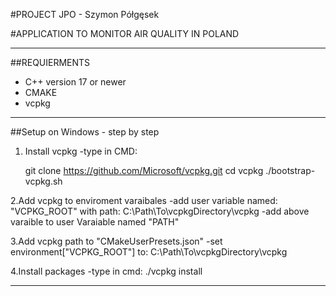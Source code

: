 ﻿#PROJECT JPO - Szymon Półgęsek

#APPLICATION TO MONITOR AIR QUALITY IN POLAND
_______________________________________________________________________________

##REQUIERMENTS
- C++ version 17 or newer
- CMAKE
- vcpkg
______________________________________________________________________________

##Setup on Windows - step by step

1. Install vcpkg 
-type in CMD:
																
	git clone https://github.com/Microsoft/vcpkg.git
    cd vcpkg
    ./bootstrap-vcpkg.sh


2.Add vcpkg to enviroment varaibales
	-add user variable named: "VCPKG_ROOT" with path: C:\Path\To\vcpkgDirectory\vcpkg
	-add above varaible to user Varaiable named "PATH"

3.Add vcpkg path to "CMakeUserPresets.json"
	-set environment["VCPKG_ROOT"] to: C:\Path\To\vcpkgDirectory\vcpkg

4.Install packages
-type in cmd:
 ./vcpkg install

 ______________________________________________________________________________

